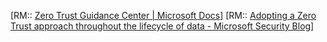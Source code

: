 [RM:: [Zero Trust Guidance Center | Microsoft Docs](https://docs.microsoft.com/en-us/security/zero-trust/#guiding-principles-of-zero-trust)]
[RM:: [Adopting a Zero Trust approach throughout the lifecycle of data - Microsoft Security Blog](https://www.microsoft.com/security/blog/2021/11/17/adopting-a-zero-trust-approach-throughout-the-lifecycle-of-data/)]